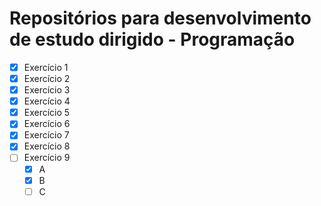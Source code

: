 # Repositórios para desenvolvimento de estudo dirigido - Programação

- [x] Exercício 1
- [x] Exercício 2
- [x] Exercício 3
- [x] Exercício 4
- [x] Exercício 5
- [x] Exercício 6
- [x] Exercício 7
- [x] Exercício 8
- [ ] Exercício 9
  - [x] A
  - [x] B
  - [ ] C
